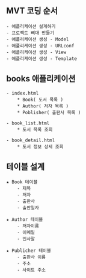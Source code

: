 ## MVT 코딩 순서
    - 애플리케이션 설계하기
    - 프로젝트 뼈대 만들기
    - 애플리케이션 생성 - Model
    - 애플리케이션 생성 - URLconf
    - 애플리케이션 생성 - View
    - 애플리케이션 생성 - Template


## books 애플리케이션

    - index.html
        * Book( 도서 목록 )
        * Author( 저자 목록 )
        * Poblisher( 출판사 목록 )

    - book_list.html
        * 도서 목록 조회

    - book_detail.html
        * 도서 정보 상세 조회


## 테이블 설계
    ★ Book 테이블
        - 제목
        - 저자
        - 출판사
        - 출판일자

    ★ Author 테이블
        - 저자이름
        - 이메일
        - 인사말

    ★ Publicher 테이블
        - 출판사 이름
        - 주소
        - 사이트 주소
